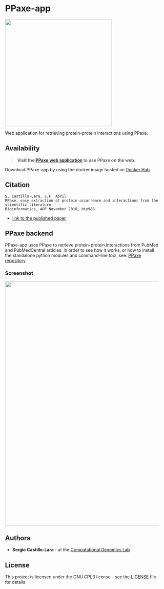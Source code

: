# PPaxe-app

<img width="350" src="static/logo.png"/>

Web application for retrieving protein-protein interactions using PPaxe.

## Availability

> **Visit the [PPaxe web application](https://compgen.bio.ub.edu/PPaxe) to use PPaxe on the web.**

Download PPaxe-app by using the docker image hosted on [Docker Hub](https://hub.docker.com/r/compgenlabub/ppaxe-app/).

## Citation

```
S. Castillo-Lara, J.F. Abril
PPaxe: easy extraction of protein occurrence and interactions from the scientific literature 
Bioinformatics, AOP November 2018, bty988.
```
* [link to the published paper](https://academic.oup.com/bioinformatics/advance-article-abstract/doi/10.1093/bioinformatics/bty988/5221011)


## PPaxe backend

PPaxe-app uses PPaxe to retrieve protein-protein interactions from PubMed and PubMedCentral articles. In order to see how it works, or how to install the standalone python modules and command-line tool, see: [PPaxe repository](https://github.com/scastlara/ppaxe).

### Screenshot

<img src="https://raw.githubusercontent.com/scastlara/ppaxe-app/master/static/example-screenshot.png"  width=800/>


## Authors

* **Sergio Castillo-Lara** - at the [Computational Genomics Lab](https://compgen.bio.ub.edu)


## License

This project is licensed under the GNU GPL3 license - see the [LICENSE](LICENSE) file for details
